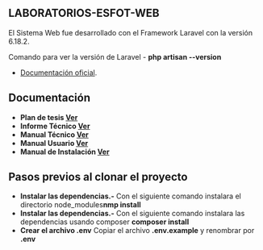 ## LABORATORIOS-ESFOT-WEB

El Sistema Web fue desarrollado con el Framework Laravel con la versión 6.18.2.

Comando para ver la versión de Laravel - **php artisan --version**
- [Documentación oficial](https://laravel.com/docs/6.x).


## Documentación

- **Plan de tesis [Ver](https://github.com/Jorge710/LABORATORIOS-ESFOT-WEB/blob/documentosTecnicos/Plan-Tesis.pdf)**
- **Informe Técnico [Ver](https://github.com/Jorge710/LABORATORIOS-ESFOT-WEB/blob/documentosTecnicos/Informe-T%C3%A9cnico.pdf)**
- **Manual Técnico [Ver](https://github.com/Jorge710/LABORATORIOS-ESFOT-WEB/blob/documentosTecnicos/Manual-T%C3%A9cnico.pdf)**
- **Manual Usuario [Ver](https://youtu.be/ZJ-6uwrnsAw)**
- **Manual de Instalación [Ver](https://github.com/Jorge710/LABORATORIOS-ESFOT-WEB/blob/documentosTecnicos/Manual-Instalaci%C3%B3n.pdf)**

## Pasos previos al clonar el proyecto

- **Instalar las dependencias.-** Con el siguiente comando instalara el directorio node_modules**nmp install**
- **Instalar las dependencias.-** Con el siguiente comando instalara las dependencias usando composer **composer install**
- **Crear el archivo .env** Copiar el archivo **.env.example** y renombrar por **.env**
